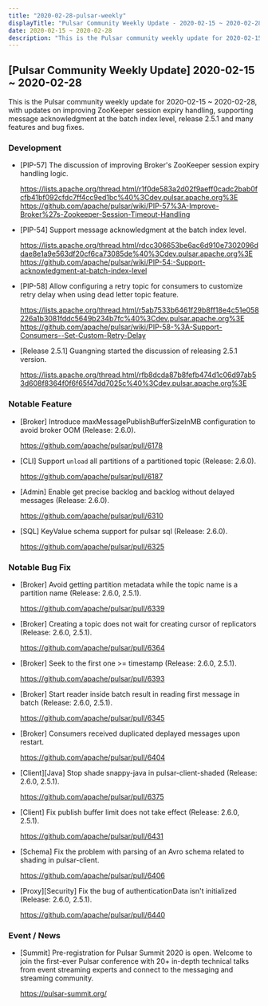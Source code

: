 ```yaml
---
title: "2020-02-28-pulsar-weekly"
displayTitle: "Pulsar Community Weekly Update - 2020-02-15 ~ 2020-02-28"
date: 2020-02-15 ~ 2020-02-28
description: "This is the Pulsar community weekly update for 2020-02-15 ~ 2020-02-28, with updates on improving ZooKeeper session expiry handling, supporting message acknowledgment at the batch index level, release 2.5.1 and many features and bug fixes."
---
```


## [Pulsar Community Weekly Update] 2020-02-15 ~ 2020-02-28

This is the Pulsar community weekly update for 2020-02-15 ~ 2020-02-28, with updates on improving ZooKeeper session expiry handling, supporting message acknowledgment at the batch index level, release 2.5.1 and many features and bug fixes.

### Development

- [PIP-57] The discussion of improving Broker's ZooKeeper session expiry handling logic.

    https://lists.apache.org/thread.html/r1f0de583a2d02f9aeff0cadc2bab0fcfb41bf092cfdc7ff4cc9ed1bc%40%3Cdev.pulsar.apache.org%3E
    https://github.com/apache/pulsar/wiki/PIP-57%3A-Improve-Broker%27s-Zookeeper-Session-Timeout-Handling
    
- [PIP-54] Support message acknowledgment at the batch index level.

    https://lists.apache.org/thread.html/rdcc306653be6ac6d910e7302096ddae8e1a9e563df20cf6ca73085de%40%3Cdev.pulsar.apache.org%3E
    https://github.com/apache/pulsar/wiki/PIP-54:-Support-acknowledgment-at-batch-index-level

- [PIP-58] Allow configuring a retry topic for consumers to customize retry delay when using dead letter topic feature.

    https://lists.apache.org/thread.html/r5ab7533b6461f29b8ff18e4c51e058226a1b3081fddc5649b234b7fc%40%3Cdev.pulsar.apache.org%3E
    https://github.com/apache/pulsar/wiki/PIP-58-%3A-Support-Consumers--Set-Custom-Retry-Delay
    
- [Release 2.5.1] Guangning started the discussion of releasing 2.5.1 version.

    https://lists.apache.org/thread.html/rfb8dcda87b8fefb474d1c06d97ab53d608f8364f0f6f65f47dd7025c%40%3Cdev.pulsar.apache.org%3E

### Notable Feature
    
- [Broker] Introduce maxMessagePublishBufferSizeInMB configuration to avoid broker OOM (Release: 2.6.0).
    
    https://github.com/apache/pulsar/pull/6178

- [CLI] Support `unload` all partitions of a partitioned topic (Release: 2.6.0).

    https://github.com/apache/pulsar/pull/6187

- [Admin] Enable get precise backlog and backlog without delayed messages (Release: 2.6.0).

    https://github.com/apache/pulsar/pull/6310
    
- [SQL] KeyValue schema support for pulsar sql (Release: 2.6.0).

    https://github.com/apache/pulsar/pull/6325

### Notable Bug Fix

- [Broker] Avoid getting partition metadata while the topic name is a partition name (Release: 2.6.0, 2.5.1).

    https://github.com/apache/pulsar/pull/6339
    
- [Broker] Creating a topic does not wait for creating cursor of replicators (Release: 2.6.0, 2.5.1).

    https://github.com/apache/pulsar/pull/6364
    
- [Broker] Seek to the first one >= timestamp (Release: 2.6.0, 2.5.1).

    https://github.com/apache/pulsar/pull/6393
    
- [Broker] Start reader inside batch result in reading first message in batch (Release: 2.6.0, 2.5.1).

    https://github.com/apache/pulsar/pull/6345
    
- [Broker] Consumers received duplicated deplayed messages upon restart.

    https://github.com/apache/pulsar/pull/6404
    
- [Client][Java] Stop shade snappy-java in pulsar-client-shaded (Release: 2.6.0, 2.5.1).

    https://github.com/apache/pulsar/pull/6375
    
- [Client] Fix publish buffer limit does not take effect (Release: 2.6.0, 2.5.1).

    https://github.com/apache/pulsar/pull/6431
    
- [Schema] Fix the problem with parsing of an Avro schema related to shading in pulsar-client.

    https://github.com/apache/pulsar/pull/6406
    
- [Proxy][Security] Fix the bug of authenticationData isn't initialized (Release: 2.6.0, 2.5.1).

    https://github.com/apache/pulsar/pull/6440
    

### Event / News

- [Summit] Pre-registration for Pulsar Summit 2020 is open. Welcome to join the first-ever Pulsar conference with 20+ in-depth technical talks from event streaming experts and connect to the messaging and streaming community.

    https://pulsar-summit.org/

